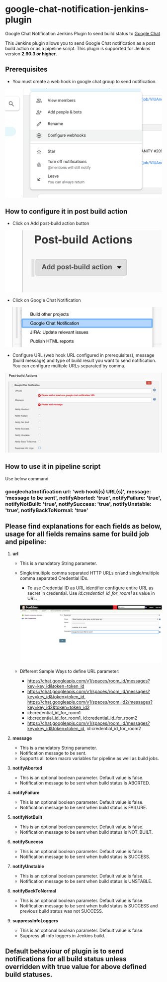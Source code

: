 # google-chat-notification-jenkins-plugin

Google Chat Notification Jenkins Plugin to send build status to [Google Chat](https://chat.google.com)

This Jenkins plugin allows you to send Google Chat notification as a post build action or as a pipeline script.
This plugin is supported for Jenkins version **2.60.3 or higher**.


## Prerequisites

- You must create a web hook in google chat group to send notification.

![Screenshot](docs/configure-web-hook.png)


## How to configure it in post build action

- Click on Add post-build action button

![Screenshot](docs/add-post-build-action.png)

- Click on Google Chat Notification

![Screenshot](docs/click-google-chat-notification.png)

- Configure URL (web hook URL configured in prerequisites), message (build message) and type of build result you want to send notification. You can configure multiple URLs separated by comma.

![Screenshot](docs/details.png)


## How to use it in pipeline script

Use below command
### googlechatnotification url: 'web hook(s) URL(s)', message: 'message to be sent', notifyAborted: 'true', notifyFailure: 'true', notifyNotBuilt: 'true', notifySuccess: 'true', notifyUnstable: 'true', notifyBackToNormal: 'true'


## Please find explanations for each fields as below, usage for all fields remains same for build job and pipeline:

1. **url**
   - This is a mandatory String parameter.
   - Single/multiple comma separated HTTP URLs or/and single/multiple comma separated Credential IDs.
     - To use Credential ID as URL identifier configure entire URL as secret in credential. Use *id:credential_id_for_room1* as value in URL.

     ![Screenshot](docs/add-credential.png)

   - Different Sample Ways to define URL parameter:
     - https://chat.googleapis.com/v1/spaces/room_id/messages?key=key_id&token=token_id<br/>
     - https://chat.googleapis.com/v1/spaces/room_id/messages?key=key_id&token=token_id, https://chat.googleapis.com/v1/spaces/room_id2/messages?key=key_id2&token=token_id2<br/>
     - id:credential_id_for_room1<br/>
     - id:credential_id_for_room1, id:credential_id_for_room2<br/>
     - https://chat.googleapis.com/v1/spaces/room_id/messages?key=key_id&token=token_id, id:credential_id_for_room2<br/>

2. **message**
   - This is a mandatory String parameter.
   - Notification message to be sent.
   - Supports all token macro variables for pipeline as well as build jobs.

3. **notifyAborted**
   - This is an optional boolean parameter. Default value is false.
   - Notification message to be sent when build status is ABORTED.

4. **notifyFailure**
   - This is an optional boolean parameter. Default value is false.
   - Notification message to be sent when build status is FAILURE.

5. **notifyNotBuilt**
   - This is an optional boolean parameter. Default value is false.
   - Notification message to be sent when build status is NOT_BUILT.

6. **notifySuccess**
   - This is an optional boolean parameter. Default value is false.
   - Notification message to be sent when build status is SUCCESS.

7. **notifyUnstable**
   - This is an optional boolean parameter. Default value is false.
   - Notification message to be sent when build status is UNSTABLE.

8. **notifyBackToNormal**
   - This is an optional boolean parameter. Default value is false.
   - Notification message to be sent when build status is SUCCESS and previous build status was not SUCCESS.

9. **suppressInfoLoggers**
   - This is an optional boolean parameter. Default value is false.
   - Suppress all info loggers in Jenkins build.


## Default behaviour of plugin is to send notifications for all build status unless overridden with true value for above defined build statuses.
